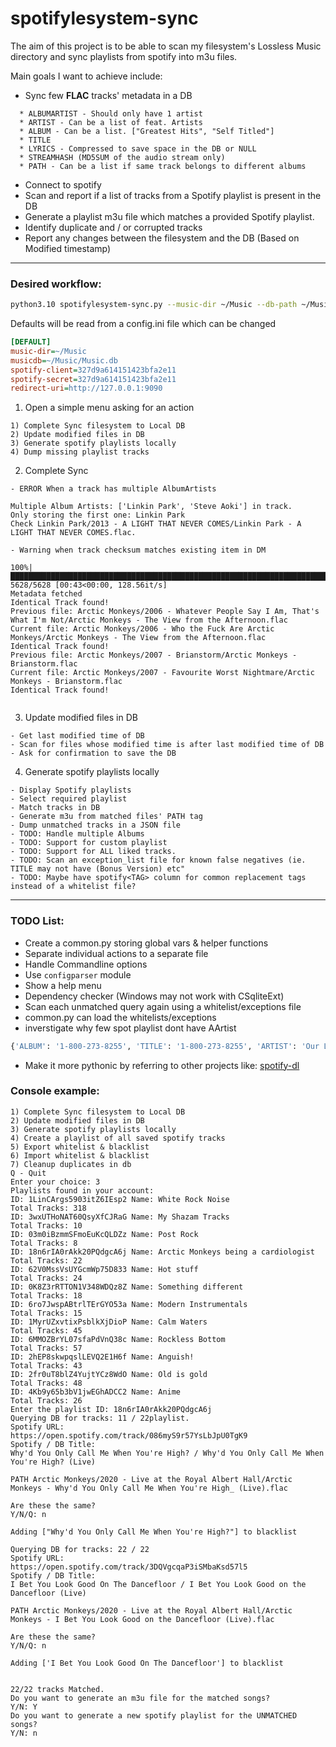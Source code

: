 # spotifylesystem-sync


The aim of this project is to be able to scan my filesystem's Lossless Music directory and sync playlists from spotify into m3u files.

Main goals I want to achieve include:
- Sync few **FLAC** tracks' metadata in a DB
```
  * ALBUMARTIST - Should only have 1 artist
  * ARTIST - Can be a list of feat. Artists
  * ALBUM - Can be a list. ["Greatest Hits", "Self Titled"]
  * TITLE
  * LYRICS - Compressed to save space in the DB or NULL
  * STREAMHASH (MD5SUM of the audio stream only)
  * PATH - Can be a list if same track belongs to different albums
```

- Connect to spotify
- Scan and report if a list of tracks from a Spotify playlist is present in the DB
- Generate a playlist m3u file which matches a provided Spotify playlist.
- Identify duplicate and / or corrupted tracks
- Report any changes between the filesystem and the DB (Based on Modified timestamp)

---

### Desired workflow:

```bash
python3.10 spotifylesystem-sync.py --music-dir ~/Music --db-path ~/Music/MusicDB.db --spotify-client-id XYZ --spotify-client-secret ABC
```

Defaults will be read from a config.ini file which can be changed
```ini
[DEFAULT]
music-dir=~/Music
musicdb=~/Music/Music.db
spotify-client=327d9a614151423bfa2e11
spotify-secret=327d9a614151423bfa2e11
redirect-uri=http://127.0.0.1:9090
```

1) Open a simple menu asking for an action

```
1) Complete Sync filesystem to Local DB
2) Update modified files in DB
3) Generate spotify playlists locally
4) Dump missing playlist tracks

```
2) Complete Sync

```
- ERROR When a track has multiple AlbumArtists

Multiple Album Artists: ['Linkin Park', 'Steve Aoki'] in track.
Only storing the first one: Linkin Park
Check Linkin Park/2013 - A LIGHT THAT NEVER COMES/Linkin Park - A LIGHT THAT NEVER COMES.flac.

- Warning when track checksum matches existing item in DM

100%|███████████████████████████████████████████████████████████████████████████████████████████████████████████| 5628/5628 [00:43<00:00, 128.56it/s]
Metadata fetched
Identical Track found!
Previous file: Arctic Monkeys/2006 - Whatever People Say I Am, That's What I'm Not/Arctic Monkeys - The View from the Afternoon.flac
Current file: Arctic Monkeys/2006 - Who the Fuck Are Arctic Monkeys/Arctic Monkeys - The View from the Afternoon.flac
Identical Track found!
Previous file: Arctic Monkeys/2007 - Brianstorm/Arctic Monkeys - Brianstorm.flac
Current file: Arctic Monkeys/2007 - Favourite Worst Nightmare/Arctic Monkeys - Brianstorm.flac
Identical Track found!


```

3) Update modified files in DB

```
- Get last modified time of DB
- Scan for files whose modified time is after last modified time of DB
- Ask for confirmation to save the DB

``` 
4) Generate spotify playlists locally

```
- Display Spotify playlists
- Select required playlist
- Match tracks in DB
- Generate m3u from matched files' PATH tag
- Dump unmatched tracks in a JSON file
- TODO: Handle multiple Albums
- TODO: Support for custom playlist
- TODO: Support for ALL liked tracks.
- TODO: Scan an exception_list file for known false negatives (ie. TITLE may not have (Bonus Version) etc"
- TODO: Maybe have spotify<TAG> column for common replacement tags instead of a whitelist file?

```


---

### TODO List:

- Create a common.py storing global vars & helper functions
- Separate individual actions to a separate file
- Handle Commandline options
- Use `configparser` module 
- Show a help menu
- Dependency checker (Windows may not work with CSqliteExt)
- Scan each unmatched query again using a whitelist/exceptions file
- common.py can load the whitelists/exceptions
- inverstigate why few spot playlist dont have AArtist
```python
{'ALBUM': '1-800-273-8255', 'TITLE': '1-800-273-8255', 'ARTIST': 'Our Last Night', 'SPOTIFY': 'https://open.spotify.com/track/1wp1aHirvZihTdrtdFuFv0'}
```

- Make it more pythonic by referring to other projects like: [spotify-dl](https://github.com/SathyaBhat/spotify-dl)


### Console example:
```
1) Complete Sync filesystem to Local DB
2) Update modified files in DB
3) Generate spotify playlists locally
4) Create a playlist of all saved spotify tracks
5) Export whitelist & blacklist
6) Import whitelist & blacklist
7) Cleanup duplicates in db
Q - Quit
Enter your choice: 3
Playlists found in your account:
ID: 1LinCArgs5903itZ6IEsp2 Name: White Rock Noise                         Total Tracks: 318            
ID: 3wxUTHoNAT60QsyXfCJRaG Name: My Shazam Tracks                         Total Tracks: 10             
ID: 03m0iBzmmSFmoEuKcQLDZz Name: Post Rock                                Total Tracks: 8              
ID: 18n6rIA0rAkk20PQdgcA6j Name: Arctic Monkeys being a cardiologist      Total Tracks: 22             
ID: 62V0MssVsUYGcmWp75D833 Name: Hot stuff                                Total Tracks: 24             
ID: 0K8Z3rRTTON1V348WDQz8Z Name: Something different                      Total Tracks: 18             
ID: 6ro7JwspABtrlTErGYO53a Name: Modern Instrumentals                     Total Tracks: 15             
ID: 1MyrUZxvtixPsblkXjDioP Name: Calm Waters                              Total Tracks: 45             
ID: 6MMOZBrYL07sfaPdVnQ38c Name: Rockless Bottom                          Total Tracks: 57             
ID: 2hEP8skwpqslLEVQ2E1H6f Name: Anguish!                                 Total Tracks: 43             
ID: 2fr0uT8blZ4YujtYCz8WdO Name: Old is gold                              Total Tracks: 48             
ID: 4Kb9y65b3bV1jwEGhADCC2 Name: Anime                                    Total Tracks: 26             
Enter the playlist ID: 18n6rIA0rAkk20PQdgcA6j
Querying DB for tracks: 11 / 22playlist.
Spotify URL:
https://open.spotify.com/track/086myS9r57YsLbJpU0TgK9
Spotify / DB Title:
Why'd You Only Call Me When You're High? / Why'd You Only Call Me When You're High? (Live)

PATH Arctic Monkeys/2020 - Live at the Royal Albert Hall/Arctic Monkeys - Why'd You Only Call Me When You're High_ (Live).flac

Are these the same?
Y/N/Q: n

Adding ["Why'd You Only Call Me When You're High?"] to blacklist

Querying DB for tracks: 22 / 22
Spotify URL:
https://open.spotify.com/track/3DQVgcqaP3iSMbaKsd57l5
Spotify / DB Title:
I Bet You Look Good On The Dancefloor / I Bet You Look Good on the Dancefloor (Live)

PATH Arctic Monkeys/2020 - Live at the Royal Albert Hall/Arctic Monkeys - I Bet You Look Good on the Dancefloor (Live).flac

Are these the same?
Y/N/Q: n

Adding ['I Bet You Look Good On The Dancefloor'] to blacklist


22/22 tracks Matched. 
Do you want to generate an m3u file for the matched songs?
Y/N: Y
Do you want to generate a new spotify playlist for the UNMATCHED songs?
Y/N: n
```